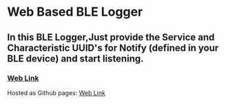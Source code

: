 # Web Based BLE Logger 
## In this BLE Logger,Just provide the Service and Characteristic UUID's for Notify (defined in your BLE device) and start listening.

### [Web Link](https://ashtam55.github.io/BleWebLogger/index.html)
Hosted as Github pages: [Web Link](https://ashtam55.github.io/BleWebLogger/index.html)
